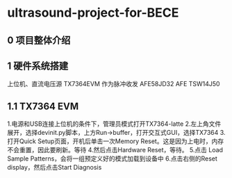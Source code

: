# ultrasound-project-for-BECE
## 0 项目整体介绍


## 1 硬件系统搭建
上位机、直流电压源
TX7364EVM 作为脉冲收发
AFE58JD32 AFE
TSW14J50

## 1.1 TX7364 EVM

1.电源和USB连接上位机的条件下，管理员模式打开TX7364-latte
2.左上角文件展开，选择devinit.py脚本，上方Run->buffer，打开交互式GUI，选择TX7364
3.打开Quick Setup页面，开机后单击一次Memory Reset。这是因为上电时，内存不会重置，因此要刷新。等待
4.然后点击Hardware Reset，等待。
5.点击 Load Sample Patterns，会将一组预定义好的模式加载到设备中
6.点击右侧的Reset display，然后点击Start Diagnosis




